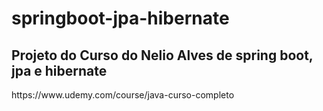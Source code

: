 # springboot-jpa-hibernate
<h2>Projeto do Curso do Nelio Alves de spring boot, jpa e hibernate</h2>
<p>https://www.udemy.com/course/java-curso-completo</p>
